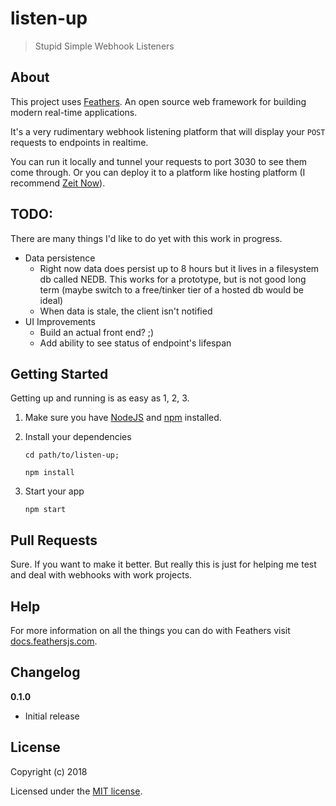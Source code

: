# listen-up

> Stupid Simple Webhook Listeners

## About

This project uses [Feathers](http://feathersjs.com). An open source web framework for building modern real-time applications.

It's a very rudimentary webhook listening platform that will display your `POST` requests to endpoints in realtime.

You can run it locally and tunnel your requests to port 3030 to see them come through. Or you can deploy it to a platform like hosting platform (I recommend [Zeit Now](https://zeit.co/now)).

## TODO:

There are many things I'd like to do yet with this work in progress. 

- Data persistence
  - Right now data does persist up to 8 hours but it lives in a filesystem db called NEDB. This works for a prototype, but is not good long term (maybe switch to a free/tinker tier of a hosted db would be ideal)
  - When data is stale, the client isn't notified
- UI Improvements
  - Build an actual front end? ;)
  - Add ability to see status of endpoint's lifespan
  

## Getting Started

Getting up and running is as easy as 1, 2, 3.

1. Make sure you have [NodeJS](https://nodejs.org/) and [npm](https://www.npmjs.com/) installed.
2. Install your dependencies

    ```
    cd path/to/listen-up; 
    
    npm install
    ```

3. Start your app

    ```
    npm start
    ```

## Pull Requests

Sure. If you want to make it better. But really this is just for helping me test and deal with webhooks with work projects.

## Help

For more information on all the things you can do with Feathers visit [docs.feathersjs.com](http://docs.feathersjs.com).

## Changelog

__0.1.0__

- Initial release

## License

Copyright (c) 2018

Licensed under the [MIT license](LICENSE).
